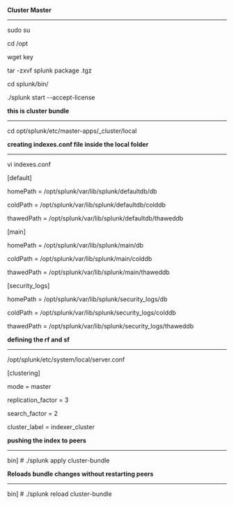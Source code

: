 **Cluster Master**

----------------

sudo su

cd /opt

wget key

tar -zxvf splunk package .tgz

cd splunk/bin/

./splunk start --accept-license



**this is cluster bundle**

---------------------------

cd opt/splunk/etc/master-apps/_cluster/local





**creating indexes.conf file inside the local folder**

----------------------------------------------------

vi indexes.conf



[default]

homePath   = /opt/splunk/var/lib/splunk/defaultdb/db

coldPath   = /opt/splunk/var/lib/splunk/defaultdb/colddb

thawedPath = /opt/splunk/var/lib/splunk/defaultdb/thaweddb



[main]

homePath   = /opt/splunk/var/lib/splunk/main/db

coldPath   = /opt/splunk/var/lib/splunk/main/colddb

thawedPath = /opt/splunk/var/lib/splunk/main/thaweddb



[security_logs]

homePath   = /opt/splunk/var/lib/splunk/security_logs/db

coldPath   = /opt/splunk/var/lib/splunk/security_logs/colddb

thawedPath = /opt/splunk/var/lib/splunk/security_logs/thaweddb





**defining the rf and sf**

-------------------------

/opt/splunk/etc/system/local/server.conf



[clustering]

mode = master

replication_factor = 3

search_factor = 2

cluster_label = indexer_cluster



**pushing the index to peers**

------------------------------------------

bin] # ./splunk apply cluster-bundle





**Reloads bundle changes without restarting peers**

--------------------------------------------------

bin] # ./splunk reload cluster-bundle







